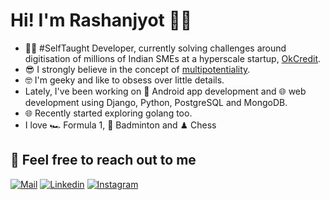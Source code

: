 # Hi! I'm Rashanjyot 🙋‍♂️
- 👨‍💻 #SelfTaught Developer, currently solving challenges around digitisation of millions of Indian SMEs at a hyperscale startup, [OkCredit](https://play.google.com/store/apps/details?id=in.okcredit.merchant&hl=en_IN&gl=US).
- 😎 I strongly believe in the concept of [multipotentiality](https://en.wikipedia.org/wiki/Multipotentiality).
- 🤓 I'm geeky and like to obsess over little details. 
- Lately, I've been working on 📱 Android app development and 🌐 web development using Django, Python, PostgreSQL and MongoDB.
- 🌐 Recently started exploring golang too.
- I love 🏎 Formula 1, 🏸 Badminton and ♟ Chess


## 🔗 Feel free to reach out to me 

[![Mail](https://img.shields.io/badge/-Say%20Hi!-black?style=for-the-badge&logo=gmail)](mailto:rashanjyotg@gmail.com)
[![Linkedin](https://img.shields.io/badge/-LinkedIn-black?style=for-the-badge&logo=Linkedin)](https://www.linkedin.com/in/rashanjyot/)
[![Instagram](https://img.shields.io/badge/-Instagram-black?style=for-the-badge&logo=instagram)](https://www.instagram.com/rashanjyot/)
